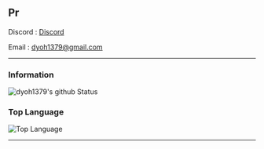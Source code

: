 Pr
---
Discord : [Discord](https://discord.gg/YcTSn5N)

Email : [dyoh1379@gmail.com](mailto:dyoh1379@gmail.com)

---

### Information
![dyoh1379's github Status](https://github-readme-stats.vercel.app/api?username=dyoh1379&show_icons=true&theme=tokyonight)

### Top Language
![Top Language](github-readme-stats.vercel.app/api/top-langs/?username={dyoh1379}&langs_count=8)

---
